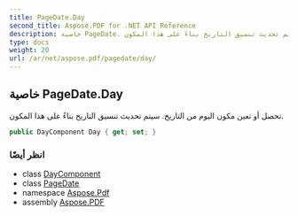 ```yaml
---
title: PageDate.Day
second_title: Aspose.PDF for .NET API Reference
description: خاصية PageDate. تحصل أو تعين مكون اليوم من التاريخ. سيتم تحديث تنسيق التاريخ بناءً على هذا المكون
type: docs
weight: 20
url: /ar/net/aspose.pdf/pagedate/day/
---
```

## خاصية PageDate.Day

تحصل أو تعين مكون اليوم من التاريخ. سيتم تحديث تنسيق التاريخ بناءً على هذا المكون.

```csharp
public DayComponent Day { get; set; }
```

### انظر أيضًا

* class [DayComponent](../../pagedate.daycomponent/)
* class [PageDate](../)
* namespace [Aspose.Pdf](../../../aspose.pdf/)
* assembly [Aspose.PDF](../../../)